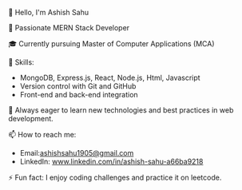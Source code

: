 👋 Hello, I'm Ashish Sahu

🚀 Passionate MERN Stack Developer

🎓 Currently pursuing Master of Computer Applications (MCA)

🔧 Skills:
- MongoDB, Express.js, React, Node.js, Html, Javascript
- Version control with Git and GitHub
- Front-end and back-end integration

🌱 Always eager to learn new technologies and best practices in web development.

📫 How to reach me:
- Email:ashishsahu1905@gmail.com
- LinkedIn: www.linkedin.com/in/ashish-sahu-a66ba9218

⚡ Fun fact: I enjoy coding challenges and practice it on leetcode.



